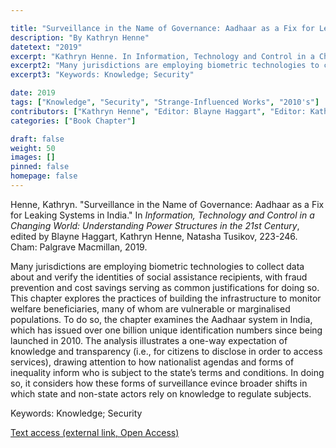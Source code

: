 ```yaml
---

title: "Surveillance in the Name of Governance: Aadhaar as a Fix for Leaking Systems in India"
description: "By Kathryn Henne"
datetext: "2019"
excerpt: "Kathryn Henne. In Information, Technology and Control in a Changing World: Understanding Power Structures in the 21st Century, edited by Blayne Haggart, Kathryn Henne, Natasha Tusikov, 223-246. Cham: Palgrave Macmillan, 2019."
excerpt2: "Many jurisdictions are employing biometric technologies to collect data about and verify the identities of social assistance recipients, with fraud prevention and cost savings serving as common justifications for doing so. This chapter explores the practices of building the infrastructure to monitor welfare beneficiaries, many of whom are vulnerable or marginalised populations. To do so, the chapter examines the Aadhaar system in India, which has issued over one billion unique identification numbers since being launched in 2010. The analysis illustrates a one-way expectation of knowledge and transparency (i.e., for citizens to disclose in order to access services), drawing attention to how nationalist agendas and forms of inequality inform who is subject to the state’s terms and conditions. In doing so, it considers how these forms of surveillance evince broader shifts in which state and non-state actors rely on knowledge to regulate subjects."
excerpt3: "Keywords: Knowledge; Security"

date: 2019
tags: ["Knowledge", "Security", "Strange-Influenced Works", "2010's"]
contributors: ["Kathryn Henne", "Editor: Blayne Haggart", "Editor: Kathryn Henne", "Editor: Natasha Tusikov"]
categories: ["Book Chapter"]

draft: false
weight: 50
images: []
pinned: false
homepage: false
---
```


Henne, Kathryn. "Surveillance in the Name of Governance: Aadhaar as a Fix for Leaking Systems in India." In *Information, Technology and Control in a Changing World: Understanding Power Structures in the 21st Century*, edited by Blayne Haggart, Kathryn Henne, Natasha Tusikov, 223-246. Cham: Palgrave Macmillan, 2019.

Many jurisdictions are employing biometric technologies to collect data about and verify the identities of social assistance recipients, with fraud prevention and cost savings serving as common justifications for doing so. This chapter explores the practices of building the infrastructure to monitor welfare beneficiaries, many of whom are vulnerable or marginalised populations. To do so, the chapter examines the Aadhaar system in India, which has issued over one billion unique identification numbers since being launched in 2010. The analysis illustrates a one-way expectation of knowledge and transparency (i.e., for citizens to disclose in order to access services), drawing attention to how nationalist agendas and forms of inequality inform who is subject to the state’s terms and conditions. In doing so, it considers how these forms of surveillance evince broader shifts in which state and non-state actors rely on knowledge to regulate subjects.

Keywords: Knowledge; Security

[Text access (external link, Open Access)](https://link.springer.com/chapter/10.1007/978-3-030-14540-8_11)
